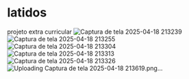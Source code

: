 # latidos
projeto extra curricular
![Captura de tela 2025-04-18 213239](https://github.com/user-attachments/assets/56e617d1-362b-46a0-8ca7-122a2b691b01)
![Captura de tela 2025-04-18 213255](https://github.com/user-attachments/assets/1b14e9db-7cf9-4fc0-94bd-1657aac4c822)
![Captura de tela 2025-04-18 213304](https://github.com/user-attachments/assets/37a873fa-1e43-41cc-9fe6-f0e5553dde2e)
![Captura de tela 2025-04-18 213313](https://github.com/user-attachments/assets/7a0f6131-cf3c-4d3e-85af-e70c784ec2b7)
![Captura de tela 2025-04-18 213326](https://github.com/user-attachments/assets/36512308-bf50-4dc1-9f96-1332c0177998)
![Uploading Captura de tela 2025-04-18 213619.png…]()
